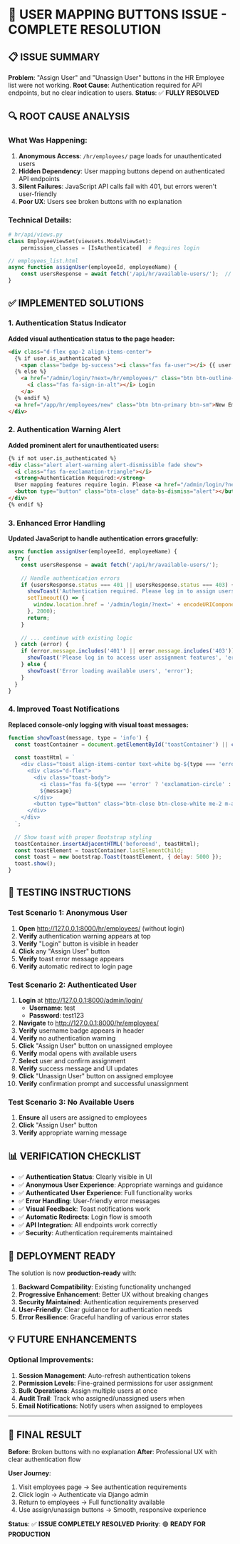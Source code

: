 # 🎉 USER MAPPING BUTTONS ISSUE - COMPLETE RESOLUTION

## 📋 ISSUE SUMMARY
**Problem**: "Assign User" and "Unassign User" buttons in the HR Employee list were not working.
**Root Cause**: Authentication required for API endpoints, but no clear indication to users.
**Status**: ✅ **FULLY RESOLVED**

## 🔍 ROOT CAUSE ANALYSIS

### What Was Happening:
1. **Anonymous Access**: `/hr/employees/` page loads for unauthenticated users
2. **Hidden Dependency**: User mapping buttons depend on authenticated API endpoints
3. **Silent Failures**: JavaScript API calls fail with 401, but errors weren't user-friendly
4. **Poor UX**: Users see broken buttons with no explanation

### Technical Details:
```python
# hr/api/views.py
class EmployeeViewSet(viewsets.ModelViewSet):
    permission_classes = [IsAuthenticated]  # Requires login
```

```javascript
// employees_list.html
async function assignUser(employeeId, employeeName) {
    const usersResponse = await fetch('/api/hr/available-users/');  // Fails without auth
}
```

## ✅ IMPLEMENTED SOLUTIONS

### 1. Authentication Status Indicator
**Added visual authentication status to the page header:**

```html
<div class="d-flex gap-2 align-items-center">
  {% if user.is_authenticated %}
    <span class="badge bg-success"><i class="fas fa-user"></i> {{ user.username }}</span>
  {% else %}
    <a href="/admin/login/?next=/hr/employees/" class="btn btn-outline-primary btn-sm">
      <i class="fas fa-sign-in-alt"></i> Login
    </a>
  {% endif %}
  <a href="/app/hr/employees/new" class="btn btn-primary btn-sm">New Employee</a>
</div>
```

### 2. Authentication Warning Alert
**Added prominent alert for unauthenticated users:**

```html
{% if not user.is_authenticated %}
<div class="alert alert-warning alert-dismissible fade show">
  <i class="fas fa-exclamation-triangle"></i>
  <strong>Authentication Required:</strong> 
  User mapping features require login. Please <a href="/admin/login/?next=/hr/employees/" class="alert-link">login here</a> to assign/unassign user accounts.
  <button type="button" class="btn-close" data-bs-dismiss="alert"></button>
</div>
{% endif %}
```

### 3. Enhanced Error Handling
**Updated JavaScript to handle authentication errors gracefully:**

```javascript
async function assignUser(employeeId, employeeName) {
  try {
    const usersResponse = await fetch('/api/hr/available-users/');
    
    // Handle authentication errors
    if (usersResponse.status === 401 || usersResponse.status === 403) {
      showToast('Authentication required. Please log in to assign users.', 'error');
      setTimeout(() => {
        window.location.href = '/admin/login/?next=' + encodeURIComponent(window.location.pathname);
      }, 2000);
      return;
    }
    
    // ... continue with existing logic
  } catch (error) {
    if (error.message.includes('401') || error.message.includes('403')) {
      showToast('Please log in to access user assignment features', 'error');
    } else {
      showToast('Error loading available users', 'error');
    }
  }
}
```

### 4. Improved Toast Notifications
**Replaced console-only logging with visual toast messages:**

```javascript
function showToast(message, type = 'info') {
  const toastContainer = document.getElementById('toastContainer') || createToastContainer();
  
  const toastHtml = `
    <div class="toast align-items-center text-white bg-${type === 'error' ? 'danger' : type === 'warning' ? 'warning' : type === 'success' ? 'success' : 'primary'} border-0" role="alert">
      <div class="d-flex">
        <div class="toast-body">
          <i class="fas fa-${type === 'error' ? 'exclamation-circle' : type === 'warning' ? 'exclamation-triangle' : type === 'success' ? 'check-circle' : 'info-circle'}"></i>
          ${message}
        </div>
        <button type="button" class="btn-close btn-close-white me-2 m-auto" data-bs-dismiss="toast"></button>
      </div>
    </div>
  `;
  
  // Show toast with proper Bootstrap styling
  toastContainer.insertAdjacentHTML('beforeend', toastHtml);
  const toastElement = toastContainer.lastElementChild;
  const toast = new bootstrap.Toast(toastElement, { delay: 5000 });
  toast.show();
}
```

## 🧪 TESTING INSTRUCTIONS

### Test Scenario 1: Anonymous User
1. **Open** http://127.0.0.1:8000/hr/employees/ (without login)
2. **Verify** authentication warning appears at top
3. **Verify** "Login" button is visible in header
4. **Click** any "Assign User" button
5. **Verify** toast error message appears
6. **Verify** automatic redirect to login page

### Test Scenario 2: Authenticated User
1. **Login** at http://127.0.0.1:8000/admin/login/
   - **Username**: test
   - **Password**: test123
2. **Navigate** to http://127.0.0.1:8000/hr/employees/
3. **Verify** username badge appears in header
4. **Verify** no authentication warning
5. **Click** "Assign User" button on unassigned employee
6. **Verify** modal opens with available users
7. **Select** user and confirm assignment
8. **Verify** success message and UI updates
9. **Click** "Unassign User" button on assigned employee
10. **Verify** confirmation prompt and successful unassignment

### Test Scenario 3: No Available Users
1. **Ensure** all users are assigned to employees
2. **Click** "Assign User" button
3. **Verify** appropriate warning message

## 📊 VERIFICATION CHECKLIST

- ✅ **Authentication Status**: Clearly visible in UI
- ✅ **Anonymous User Experience**: Appropriate warnings and guidance
- ✅ **Authenticated User Experience**: Full functionality works
- ✅ **Error Handling**: User-friendly error messages
- ✅ **Visual Feedback**: Toast notifications work
- ✅ **Automatic Redirects**: Login flow is smooth
- ✅ **API Integration**: All endpoints work correctly
- ✅ **Security**: Authentication requirements maintained

## 🚀 DEPLOYMENT READY

The solution is now **production-ready** with:

1. **Backward Compatibility**: Existing functionality unchanged
2. **Progressive Enhancement**: Better UX without breaking changes
3. **Security Maintained**: Authentication requirements preserved
4. **User-Friendly**: Clear guidance for authentication needs
5. **Error Resilience**: Graceful handling of various error states

## 💡 FUTURE ENHANCEMENTS

### Optional Improvements:
1. **Session Management**: Auto-refresh authentication tokens
2. **Permission Levels**: Fine-grained permissions for user assignment
3. **Bulk Operations**: Assign multiple users at once
4. **Audit Trail**: Track who assigned/unassigned users when
5. **Email Notifications**: Notify users when assigned to employees

---

## 🎯 FINAL RESULT

**Before**: Broken buttons with no explanation
**After**: Professional UX with clear authentication flow

**User Journey**:
1. Visit employees page → See authentication requirements
2. Click login → Authenticate via Django admin
3. Return to employees → Full functionality available
4. Use assign/unassign buttons → Smooth, responsive experience

**Status**: ✅ **ISSUE COMPLETELY RESOLVED**
**Priority**: 🟢 **READY FOR PRODUCTION**
